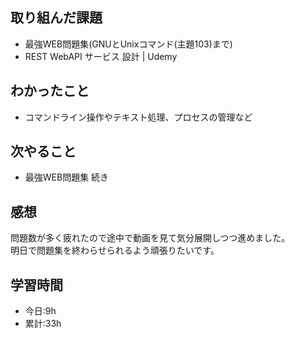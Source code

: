 ## 取り組んだ課題
- 最強WEB問題集(GNUとUnixコマンド(主題103)まで)
- REST WebAPI サービス 設計 | Udemy

## わかったこと
- コマンドライン操作やテキスト処理、プロセスの管理など

## 次やること
- 最強WEB問題集 続き

## 感想
問題数が多く疲れたので途中で動画を見て気分展開しつつ進めました。  
明日で問題集を終わらせられるよう頑張りたいです。

## 学習時間
- 今日:9h
- 累計:33h
